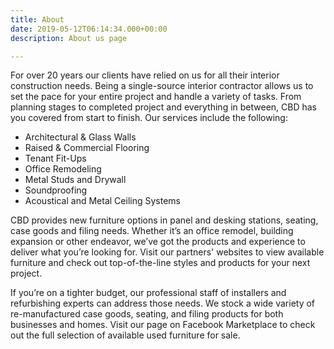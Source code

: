 ```yaml
---
title: About
date: 2019-05-12T06:14:34.000+00:00
description: About us page

---
```

For over 20 years our clients have relied on us for all their interior construction needs. Being a single-source interior contractor allows us to set the pace for your entire project and handle a variety of tasks. From planning stages to completed project and everything in between, CBD has you covered from start to finish. Our services include the following:

* Architectural & Glass Walls
* Raised & Commercial Flooring
* Tenant Fit-Ups
* Office Remodeling
* Metal Studs and Drywall
* Soundproofing
* Acoustical and Metal Ceiling Systems

CBD provides new furniture options in panel and desking stations, seating, case goods and filing needs. Whether it’s an office remodel, building expansion or other endeavor, we’ve got the products and experience to deliver what you’re looking for. Visit our partners' websites to view available furniture and check out top-of-the-line styles and products for your next project.

If you’re on a tighter budget, our professional staff of installers and refurbishing experts can address those needs. We stock a wide variety of re-manufactured case goods, seating, and filing products for both businesses and homes. Visit our page on Facebook Marketplace to check out the full selection of available used furniture for sale.